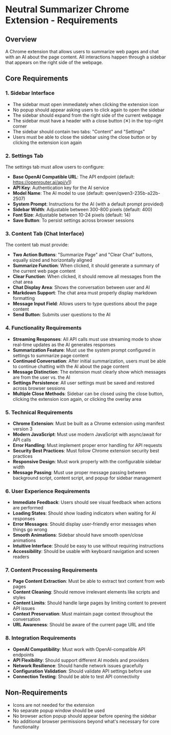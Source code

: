 # Neutral Summarizer Chrome Extension - Requirements

## Overview
A Chrome extension that allows users to summarize web pages and chat with an AI about the page content. All interactions happen through a sidebar that appears on the right side of the webpage.

## Core Requirements

### 1. Sidebar Interface
- The sidebar must open immediately when clicking the extension icon
- No popup should appear asking users to click again to open the sidebar
- The sidebar should expand from the right side of the current webpage
- The sidebar must have a header with a close button (✕) in the top-right corner
- The sidebar should contain two tabs: "Content" and "Settings"
- Users must be able to close the sidebar using the close button or by clicking the extension icon again

### 2. Settings Tab
The settings tab must allow users to configure:
- **Base OpenAI Compatible URL**: The API endpoint (default: https://openrouter.ai/api/v1)
- **API Key**: Authentication key for the AI service
- **Model Name**: The AI model to use (default: qwen/qwen3-235b-a22b-2507)
- **System Prompt**: Instructions for the AI (with a default prompt provided)
- **Sidebar Width**: Adjustable between 300-800 pixels (default: 400)
- **Font Size**: Adjustable between 10-24 pixels (default: 14)
- **Save Button**: To persist settings across browser sessions

### 3. Content Tab (Chat Interface)
The content tab must provide:
- **Two Action Buttons**: "Summarize Page" and "Clear Chat" buttons, equally sized and horizontally aligned
- **Summarize Function**: When clicked, it should generate a summary of the current web page content
- **Clear Function**: When clicked, it should remove all messages from the chat area
- **Chat Display Area**: Shows the conversation between user and AI
- **Markdown Support**: The chat area must properly display markdown formatting
- **Message Input Field**: Allows users to type questions about the page content
- **Send Button**: Submits user questions to the AI

### 4. Functionality Requirements
- **Streaming Responses**: All API calls must use streaming mode to show real-time updates as the AI generates responses
- **Summarization Feature**: Must use the system prompt configured in settings to summarize page content
- **Continued Conversation**: After initial summarization, users must be able to continue chatting with the AI about the page content
- **Message Distinction**: The extension must clearly show which messages are from the user vs. the AI
- **Settings Persistence**: All user settings must be saved and restored across browser sessions
- **Multiple Close Methods**: Sidebar can be closed using the close button, clicking the extension icon again, or clicking the overlay area

### 5. Technical Requirements
- **Chrome Extension**: Must be built as a Chrome extension using manifest version 3
- **Modern JavaScript**: Must use modern JavaScript with async/await for API calls
- **Error Handling**: Must implement proper error handling for API requests
- **Security Best Practices**: Must follow Chrome extension security best practices
- **Responsive Design**: Must work properly with the configurable sidebar width
- **Message Passing**: Must use proper message passing between background script, content script, and popup for sidebar management

### 6. User Experience Requirements
- **Immediate Feedback**: Users should see visual feedback when actions are performed
- **Loading States**: Should show loading indicators when waiting for AI responses
- **Error Messages**: Should display user-friendly error messages when things go wrong
- **Smooth Animations**: Sidebar should have smooth open/close animations
- **Intuitive Interface**: Should be easy to use without requiring instructions
- **Accessibility**: Should be usable with keyboard navigation and screen readers

### 7. Content Processing Requirements
- **Page Content Extraction**: Must be able to extract text content from web pages
- **Content Cleaning**: Should remove irrelevant elements like scripts and styles
- **Content Limits**: Should handle large pages by limiting content to prevent API issues
- **Context Preservation**: Must maintain page context throughout the conversation
- **URL Awareness**: Should be aware of the current page URL and title

### 8. Integration Requirements
- **OpenAI Compatibility**: Must work with OpenAI-compatible API endpoints
- **API Flexibility**: Should support different AI models and providers
- **Network Resilience**: Should handle network issues gracefully
- **Configuration Validation**: Should validate API settings before use
- **Connection Testing**: Should be able to test API connectivity

## Non-Requirements
- Icons are not needed for the extension
- No separate popup window should be used
- No browser action popup should appear before opening the sidebar
- No additional browser permissions beyond what's necessary for core functionality
